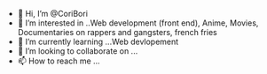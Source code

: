 - 👋 Hi, I’m @CoriBori
- 👀 I’m interested in ..Web development (front end), Anime, Movies, Documentaries on rappers and gangsters, french fries
- 🌱 I’m currently learning ...Web devlopement 
- 💞️ I’m looking to collaborate on ...
- 📫 How to reach me ...

<!---
CoriBori/CoriBori is a ✨ special ✨ repository because its `README.md` (this file) appears on your GitHub profile.
You can click the Preview link to take a look at your changes.
--->
